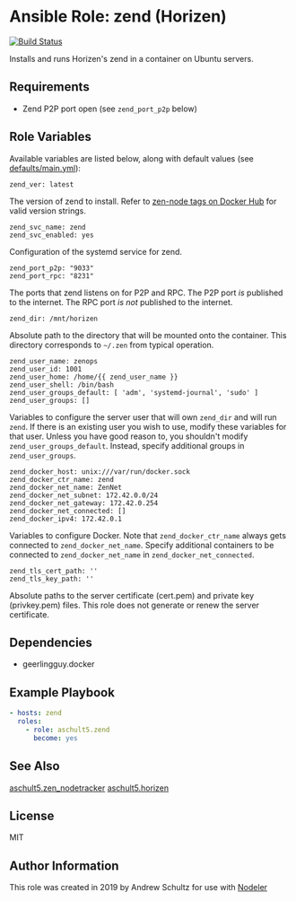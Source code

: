 # Ansible Role: zend (Horizen)

[![Build Status](https://travis-ci.org/aschult5/ansible-role-zend.svg?branch=master)](https://travis-ci.org/aschult5/ansible-role-zend)

Installs and runs Horizen's zend in a container on Ubuntu servers.

## Requirements

- Zend P2P port open (see `zend_port_p2p` below)

## Role Variables

Available variables are listed below, along with default values (see [defaults/main.yml](defaults/main.yml)):

    zend_ver: latest

The version of zend to install. Refer to [zen-node tags on Docker Hub](https://hub.docker.com/r/zencash/zen-node/tags) for valid version strings.

    zend_svc_name: zend
    zend_svc_enabled: yes

Configuration of the systemd service for zend.

    zend_port_p2p: "9033"
    zend_port_rpc: "8231"

The ports that zend listens on for P2P and RPC.
The P2P port *is* published to the internet.
The RPC port *is not* published to the internet.

    zend_dir: /mnt/horizen

Absolute path to the directory that will be mounted onto the container.
This directory corresponds to `~/.zen` from typical operation.

    zend_user_name: zenops
    zend_user_id: 1001
    zend_user_home: /home/{{ zend_user_name }}
    zend_user_shell: /bin/bash
    zend_user_groups_default: [ 'adm', 'systemd-journal', 'sudo' ]
    zend_user_groups: []

Variables to configure the server user that will own `zend_dir` and will run `zend`.
If there is an existing user you wish to use, modify these variables for that user.
Unless you have good reason to, you shouldn't modify `zend_user_groups_default`.
Instead, specify additional groups in `zend_user_groups`.

    zend_docker_host: unix:///var/run/docker.sock
    zend_docker_ctr_name: zend
    zend_docker_net_name: ZenNet
    zend_docker_net_subnet: 172.42.0.0/24
    zend_docker_net_gateway: 172.42.0.254
    zend_docker_net_connected: []
    zend_docker_ipv4: 172.42.0.1

Variables to configure Docker.
Note that `zend_docker_ctr_name` always gets connected to `zend_docker_net_name`.
Specify additional containers to be connected to `zend_docker_net_name` in `zend_docker_net_connected`.

    zend_tls_cert_path: ''
    zend_tls_key_path: ''

Absolute paths to the server certificate (cert.pem) and private key (privkey.pem) files.
This role does not generate or renew the server certificate.

## Dependencies

  - geerlingguy.docker

## Example Playbook

```yaml
- hosts: zend
  roles:
    - role: aschult5.zend
      become: yes
```

## See Also
[aschult5.zen_nodetracker](https://github.com/aschult5/ansible-role-zen-nodetracker)
[aschult5.horizen](https://github.com/aschult5/ansible-collection-horizen)

## License

MIT

## Author Information

This role was created in 2019 by Andrew Schultz for use with [Nodeler](https://www.nodeler.com)
